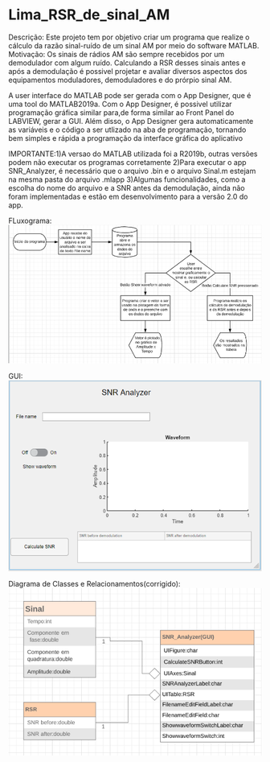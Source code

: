# Lima_RSR_de_sinal_AM
Descrição: Este projeto tem por objetivo criar um programa que realize o cálculo da razão sinal-ruído de um sinal AM por meio do software MATLAB.
Motivação: Os sinais de rádios AM são sempre recebidos por um demodulador com algum ruído. Calculando a RSR desses sinais antes e após a demodulação
é possivel projetar e avaliar diversos aspectos dos equipamentos moduladores, demoduladores e do prórpio sinal AM.

A user interface do MATLAB pode ser gerada com o App Designer, que é uma tool do MATLAB2019a. Com o App Designer, é possivel utilizar programação gráfica similar para,de forma similar ao Front Panel do LABVIEW, gerar a GUI. Além disso, o App Designer gera automaticamente as variáveis e o código a ser utlizado na aba de programação, tornando bem simples e rápida a programação da interface gráfica do aplicativo

IMPORTANTE:1)A versao do MATLAB utilizada foi a R2019b, outras versões podem não executar os programas corretamente
           2)Para executar o app SNR_Analyzer, é necessário que o arquivo .bin e o arquivo Sinal.m estejam na mesma pasta do
           arquivo .mlapp
           3)Algumas funcionalidades, como a escolha do nome do arquivo e a SNR antes da demodulação, ainda não foram implementadas e                estão em desenvolvimento para a versão 2.0 do app.

FLuxograma:
![Fluxograma](https://github.com/PEE-2019-ELO-COM/Lima_RSR_de_sinal_AM/blob/master/Fluxograma%20APP%20SNR.PNG)


GUI:
![GUI](https://github.com/PEE-2019-ELO-COM/Lima_RSR_de_sinal_AM/blob/master/GUI%20APP%20SNR.PNG)


Diagrama de Classes e Relacionamentos(corrigido):
![Diagrama corrigido](https://github.com/PEE-2019-ELO-COM/Lima_RSR_de_sinal_AM/blob/master/Diagrama%20de%20Classes%20e%20Relacionamentos(corrigido).PNG)


